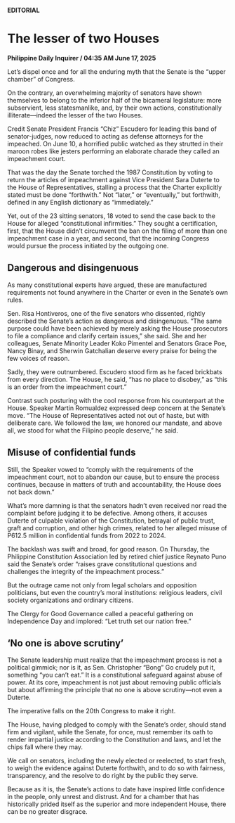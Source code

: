 **EDITORIAL**

# The lesser of two Houses

****Philippine Daily Inquirer / 04:35 AM June 17, 2025****

Let’s dispel once and for all the enduring myth that the Senate is the “upper chamber” of Congress.

On the contrary, an overwhelming majority of senators have shown themselves to belong to the inferior half of the bicameral legislature: more subservient, less statesmanlike, and, by their own actions, constitutionally illiterate—indeed the lesser of the two Houses.

Credit Senate President Francis “Chiz” Escudero for leading this band of senator-judges, now reduced to acting as defense attorneys for the impeached. On June 10, a horrified public watched as they strutted in their maroon robes like jesters performing an elaborate charade they called an impeachment court.

That was the day the Senate torched the 1987 Constitution by voting to return the articles of impeachment against Vice President Sara Duterte to the House of Representatives, stalling a process that the Charter explicitly stated must be done “forthwith.” Not “later,” or “eventually,” but forthwith, defined in any English dictionary as “immediately.”

Yet, out of the 23 sitting senators, 18 voted to send the case back to the House for alleged “constitutional infirmities.” They sought a certification, first, that the House didn’t circumvent the ban on the filing of more than one impeachment case in a year, and second, that the incoming Congress would pursue the process initiated by the outgoing one.

## Dangerous and disingenuous

As many constitutional experts have argued, these are manufactured requirements not found anywhere in the Charter or even in the Senate’s own rules.

Sen. Risa Hontiveros, one of the five senators who dissented, rightly described the Senate’s action as dangerous and disingenuous. “The same purpose could have been achieved by merely asking the House prosecutors to file a compliance and clarify certain issues,” she said. She and her colleagues, Senate Minority Leader Koko Pimentel and Senators Grace Poe, Nancy Binay, and Sherwin Gatchalian deserve every praise for being the few voices of reason.

Sadly, they were outnumbered. Escudero stood firm as he faced brickbats from every direction. The House, he said, “has no place to disobey,” as “this is an order from the impeachment court.”

Contrast such posturing with the cool response from his counterpart at the House. Speaker Martin Romualdez expressed deep concern at the Senate’s move. “The House of Representatives acted not out of haste, but with deliberate care. We followed the law, we honored our mandate, and above all, we stood for what the Filipino people deserve,” he said.

## Misuse of confidential funds

Still, the Speaker vowed to “comply with the requirements of the impeachment court, not to abandon our cause, but to ensure the process continues, because in matters of truth and accountability, the House does not back down.”

What’s more damning is that the senators hadn’t even received nor read the complaint before judging it to be defective. Among others, it accuses Duterte of culpable violation of the Constitution, betrayal of public trust, graft and corruption, and other high crimes, related to her alleged misuse of P612.5 million in confidential funds from 2022 to 2024.

The backlash was swift and broad, for good reason. On Thursday, the Philippine Constitution Association led by retired chief justice Reynato Puno said the Senate’s order “raises grave constitutional questions and challenges the integrity of the impeachment process.”

But the outrage came not only from legal scholars and opposition politicians, but even the country’s moral institutions: religious leaders, civil society organizations and ordinary citizens.

The Clergy for Good Governance called a peaceful gathering on Independence Day and implored: “Let truth set our nation free.”

## ‘No one is above scrutiny’

The Senate leadership must realize that the impeachment process is not a political gimmick; nor is it, as Sen. Christopher “Bong” Go crudely put it, something “you can’t eat.” It is a constitutional safeguard against abuse of power. At its core, impeachment is not just about removing public officials but about affirming the principle that no one is above scrutiny—not even a Duterte.

The imperative falls on the 20th Congress to make it right.

The House, having pledged to comply with the Senate’s order, should stand firm and vigilant, while the Senate, for once, must remember its oath to render impartial justice according to the Constitution and laws, and let the chips fall where they may.

We call on senators, including the newly elected or reelected, to start fresh, to weigh the evidence against Duterte forthwith, and to do so with fairness, transparency, and the resolve to do right by the public they serve.

Because as it is, the Senate’s actions to date have inspired little confidence in the people, only unrest and distrust. And for a chamber that has historically prided itself as the superior and more independent House, there can be no greater disgrace.